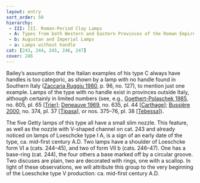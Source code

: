 ```yaml
---
layout: entry
sort_order: 50
hierarchy:
 - III: III. Roman-Period Clay Lamps
 - A: Types from both Western and Eastern Provinces of the Roman Empire
 - b: Augustan and Imperial Lamps
 - a: Lamps without handle
cat: [243, 244, 245, 246, 247]
cover: 246
---
```


Bailey’s assumption that the Italian examples of his type C always have handles is too categoric, as shown by a lamp with no handle found in Southern Italy (<a href='../../bibliography/#zaccaria-ruggiu-1980'>Zaccaria Ruggiu 1980</a>, p. 96, no. 127), to mention just one example. Lamps of the type with no handle exist in provinces outside Italy, although certainly in limited numbers (see, e.g., <a href='../../bibliography/#goethert-polaschek-1985'>Goethert-Polaschek 1985</a>, no. 605, pl. 65 [<a href='../../map/#loc_108894'>Trier</a>]; <a href='../../bibliography/#deneauve-1969'>Deneauve 1969</a>, no. 635, pl. 44 [<a href='../../map/#loc_314921'>Carthage</a>]; <a href='../../bibliography/#bussiere-2000'>Bussière 2000</a>, no. 374, pl. 37 [<a href='../../map/#loc_295363'>Tipasa</a>], or nos. 375–76, pl. 38 [<a href='../../map/#loc_324831'>Tebessa</a>]).

The five Getty lamps of this type all have a small slim nozzle. This feature, as well as the nozzle with V-shaped channel on cat. 243 and already noticed on lamps of Loeschcke type I A, is a sign of an early date of the type, ca. mid-first century A.D. Two lamps have a shoulder of Loeschcke form VI a (cats. 244–45), and two of form VII b (cats. 246–47). One has a base-ring (cat. 244), the four others a base marked off by a circular groove. Two discuses are plain, two are decorated with rings, one with a scallop. In light of these observations, we will attribute this group to the very beginning of the Loeschcke type V production: ca. mid-first century A.D.

